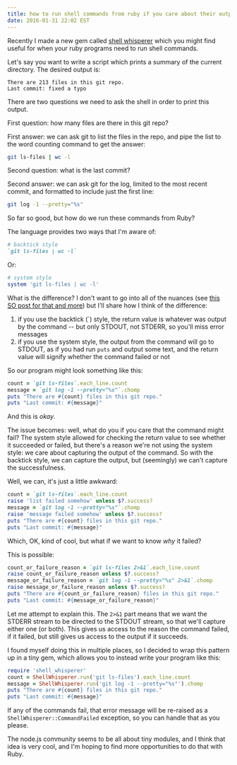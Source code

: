 ```yaml
---
title: how to run shell commands from ruby if you care about their output or if they failed
date: 2016-01-31 22:02 EST
---
```


Recently I made a new gem called [shell whisperer][1] which you might find
useful for when your ruby programs need to run shell commands.

[1]: https://rubygems.org/gems/shell_whisperer

Let's say you want to write a script which prints a summary of the current
directory. The desired output is:

```
There are 213 files in this git repo.
Last commit: fixed a typo
```

There are two questions we need to ask the shell in order to print this output.

First question: how many files are there in this git repo?

First answer: we can ask git to list the files in the repo, and pipe the list to
the word counting command to get the answer:

```bash
git ls-files | wc -l
```

Second question: what is the last commit?

Second answer: we can ask git for the log, limited to the most recent commit,
and formatted to include just the first line:

```bash
git log -1 --pretty="%s"
```

So far so good, but how do we run these commands from Ruby?

The language provides two ways that I'm aware of:

```ruby
# backtick style
`git ls-files | wc -l`
```

Or:

```ruby
# system style
system 'git ls-files | wc -l'
```

What is the difference? I don't want to go into all of the nuances (see
[this SO post for that and more][2]) but I'll share how I think of the
difference:

1. if you use the backtick (`) style, the return value is whatever was output by
   the command -- but only STDOUT, not STDERR, so you'll miss error messages
1. if you use the system style, the output from the command will go to STDOUT,
   as if you had run `puts` and output some text, and the return value will
   signify whether the command failed or not

[2]: http://stackoverflow.com/a/18623297

So our program might look something like this:

```ruby
count = `git ls-files`.each_line.count
message = `git log -1 --pretty="%s"`.chomp
puts "There are #{count} files in this git repo."
puts "Last commit: #{message}"
```

And this is *okay*.

The issue becomes: well, what do you if you care that the command might fail?
The system style allowed for checking the return value to see whether it
succeeded or failed, but there's a reason we're not using the system style: we
care about capturing the output of the command. So with the backtick style, we
can capture the output, but (seemingly) we can't capture the successfulness.

Well, we can, it's just a little awkward:

```ruby
count = `git ls-files`.each_line.count
raise 'list failed somehow' unless $?.success?
message = `git log -1 --pretty="%s"`.chomp
raise 'message failed somehow' unless $?.success?
puts "There are #{count} files in this git repo."
puts "Last commit: #{message}"
```

Which, OK, kind of cool, but what if we want to know *why* it failed?

This is possible:

```ruby
count_or_failure_reason = `git ls-files 2>&1`.each_line.count
raise count_or_failure_reason unless $?.success?
message_or_failure_reason = `git log -1 --pretty="%s" 2>&1`.chomp
raise message_or_failure_reason unless $?.success?
puts "There are #{count_or_failure_reason} files in this git repo."
puts "Last commit: #{message_or_failure_reason}"
```

Let me attempt to explain this. The `2>&1` part means that we want the STDERR
stream to be directed to the STDOUT stream, so that we'll capture either one
(or both). This gives us access to the reason the command failed, if it failed,
but still gives us access to the output if it succeeds.

I found myself doing this in multiple places, so I decided to wrap this pattern
up in a tiny gem, which allows you to instead write your program like this:

```ruby
require 'shell_whisperer'
count = ShellWhisperer.run('git ls-files').each_line.count
message = ShellWhisperer.run('git log -1 --pretty="%s"').chomp
puts "There are #{count} files in this git repo."
puts "Last commit: #{message}"
```

If any of the commands fail, that error message will be re-raised as a
`ShellWhisperer::CommandFailed` exception, so you can handle that as you please.

The node.js community seems to be all about tiny modules, and I think that idea
is very cool, and I'm hoping to find more opportunities to do that with Ruby.
